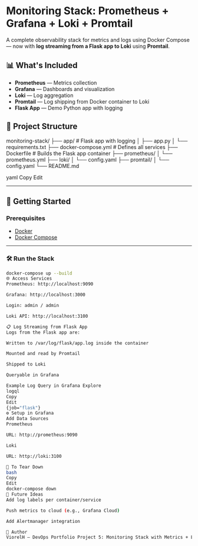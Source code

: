 # Monitoring Stack: Prometheus + Grafana + Loki + Promtail

A complete observability stack for metrics and logs using Docker Compose — now with **log streaming from a Flask app to Loki** using **Promtail**.

## 📊 What's Included

- **Prometheus** — Metrics collection
- **Grafana** — Dashboards and visualization
- **Loki** — Log aggregation
- **Promtail** — Log shipping from Docker container to Loki
- **Flask App** — Demo Python app with logging

## 🧱 Project Structure

monitoring-stack/
├── app/ # Flask app with logging
│ ├── app.py
│ └── requirements.txt
├── docker-compose.yml # Defines all services
├── Dockerfile # Builds the Flask app container
├── prometheus/
│ └── prometheus.yml
├── loki/
│ └── config.yaml
├── promtail/
│ └── config.yaml
└── README.md

yaml
Copy
Edit

---

## 🚀 Getting Started

### Prerequisites

- [Docker](https://www.docker.com/)
- [Docker Compose](https://docs.docker.com/compose/)

---

### 🛠️ Run the Stack

```bash
docker-compose up --build
🌐 Access Services
Prometheus: http://localhost:9090

Grafana: http://localhost:3000

Login: admin / admin

Loki API: http://localhost:3100

📋 Log Streaming from Flask App
Logs from the Flask app are:

Written to /var/log/flask/app.log inside the container

Mounted and read by Promtail

Shipped to Loki

Queryable in Grafana

Example Log Query in Grafana Explore
logql
Copy
Edit
{job="flask"}
⚙️ Setup in Grafana
Add Data Sources
Prometheus

URL: http://prometheus:9090

Loki

URL: http://loki:3100

🔁 To Tear Down
bash
Copy
Edit
docker-compose down
🔮 Future Ideas
Add log labels per container/service

Push metrics to cloud (e.g., Grafana Cloud)

Add Alertmanager integration

🙌 Author
ViorelH — DevOps Portfolio Project 5: Monitoring Stack with Metrics + Logs